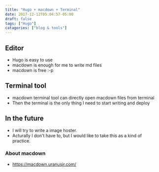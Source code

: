 ```yaml
---
title: "Hugo + macdown + Terminal"
date: 2017-12-12T05:04:57-05:00
draft: false
tags: ["Hugo"]
catagories: ["blog & tools"]
---
```


## Editor
- Hugo is easy to use
- macdown is enough for me to write md files
- macdown is free :-p

## Terminal tool
- macdown terminal tool can directly open macdown files from terminal
- Then the terminal is the only thing I need to start writing and deploy

## In the future
- I will try to write a image hoster. 
- Acturally I don't have to, but I would like to take this as a kind of practice.

### About macdown
- <https://macdown.uranusjr.com/>

